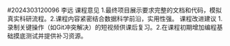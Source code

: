 #2024303120096 李远
课程意见
1.最终项目展示要求完整的文档和代码，模拟真实科研流程。2.课程内容紧密结合数据科学前沿，实用性强。
课程改进建议
1.录制关键操作（如Git冲突解决）的短视频供课后复习。2.在课程初期增加编程基础摸底测试并提供补习资源。
